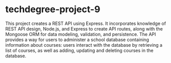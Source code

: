 # techdegree-project-9


This project creates a REST API using Express. It incorporates knowledge of REST API design, Node.js, and Express to create API routes, along with the Mongoose ORM for data modeling, validation, and persistence. The API provides a way for users to administer a school database containing information about courses: users interact with the database by retrieving a list of courses, as well as adding, updating and deleting courses in the database.
